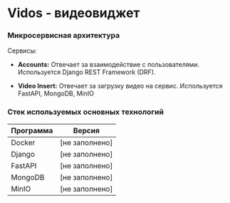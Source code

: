 # Vidos - видеовиджет

### Микросервисная архитектура

Сервисы:
  
- **Accounts:** Отвечает за взаимодействие с пользователями. Используется Django REST Framework (DRF).

- **Video Insert:** Отвечает за загрузку видео на сервис. Используется FastAPI, MongoDB, MinIO

### Стек используемых основных технологий

| Программа    | Версия |
|--------------|--------|
| Docker       | [не заполнено] |
| Django       | [не заполнено] |
| FastAPI      | [не заполнено] |
| MongoDB      | [не заполнено] |
| MinIO        | [не заполнено] |
